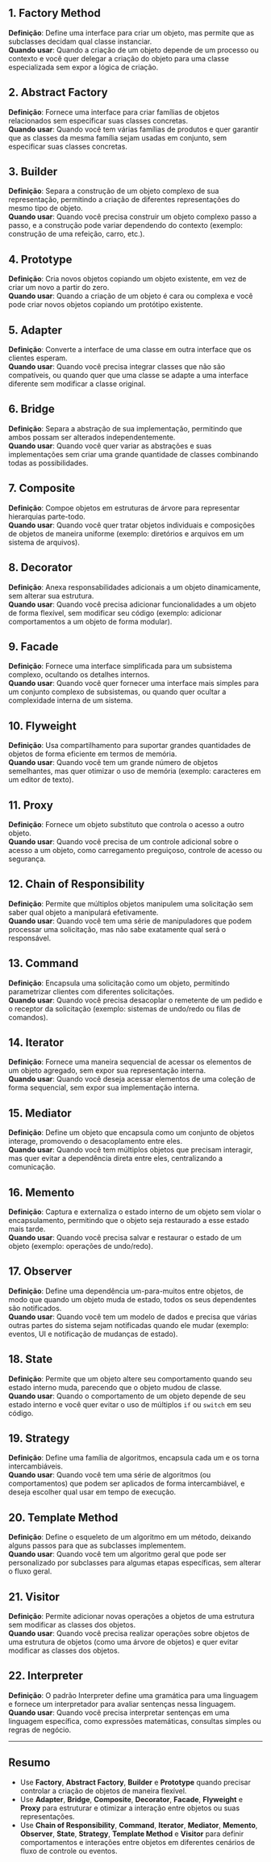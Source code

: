 ## 1. Factory Method
**Definição**: Define uma interface para criar um objeto, mas permite que as subclasses decidam qual classe instanciar.  
**Quando usar**: Quando a criação de um objeto depende de um processo ou contexto e você quer delegar a criação do objeto para uma classe especializada sem expor a lógica de criação.

## 2. Abstract Factory
**Definição**: Fornece uma interface para criar famílias de objetos relacionados sem especificar suas classes concretas.  
**Quando usar**: Quando você tem várias famílias de produtos e quer garantir que as classes da mesma família sejam usadas em conjunto, sem especificar suas classes concretas.

## 3. Builder
**Definição**: Separa a construção de um objeto complexo de sua representação, permitindo a criação de diferentes representações do mesmo tipo de objeto.  
**Quando usar**: Quando você precisa construir um objeto complexo passo a passo, e a construção pode variar dependendo do contexto (exemplo: construção de uma refeição, carro, etc.).

## 4. Prototype
**Definição**: Cria novos objetos copiando um objeto existente, em vez de criar um novo a partir do zero.  
**Quando usar**: Quando a criação de um objeto é cara ou complexa e você pode criar novos objetos copiando um protótipo existente.

## 5. Adapter
**Definição**: Converte a interface de uma classe em outra interface que os clientes esperam.  
**Quando usar**: Quando você precisa integrar classes que não são compatíveis, ou quando quer que uma classe se adapte a uma interface diferente sem modificar a classe original.

## 6. Bridge
**Definição**: Separa a abstração de sua implementação, permitindo que ambos possam ser alterados independentemente.  
**Quando usar**: Quando você quer variar as abstrações e suas implementações sem criar uma grande quantidade de classes combinando todas as possibilidades.

## 7. Composite
**Definição**: Compoe objetos em estruturas de árvore para representar hierarquias parte-todo.  
**Quando usar**: Quando você quer tratar objetos individuais e composições de objetos de maneira uniforme (exemplo: diretórios e arquivos em um sistema de arquivos).

## 8. Decorator
**Definição**: Anexa responsabilidades adicionais a um objeto dinamicamente, sem alterar sua estrutura.  
**Quando usar**: Quando você precisa adicionar funcionalidades a um objeto de forma flexível, sem modificar seu código (exemplo: adicionar comportamentos a um objeto de forma modular).

## 9. Facade
**Definição**: Fornece uma interface simplificada para um subsistema complexo, ocultando os detalhes internos.  
**Quando usar**: Quando você quer fornecer uma interface mais simples para um conjunto complexo de subsistemas, ou quando quer ocultar a complexidade interna de um sistema.

## 10. Flyweight
**Definição**: Usa compartilhamento para suportar grandes quantidades de objetos de forma eficiente em termos de memória.  
**Quando usar**: Quando você tem um grande número de objetos semelhantes, mas quer otimizar o uso de memória (exemplo: caracteres em um editor de texto).

## 11. Proxy
**Definição**: Fornece um objeto substituto que controla o acesso a outro objeto.  
**Quando usar**: Quando você precisa de um controle adicional sobre o acesso a um objeto, como carregamento preguiçoso, controle de acesso ou segurança.

## 12. Chain of Responsibility
**Definição**: Permite que múltiplos objetos manipulem uma solicitação sem saber qual objeto a manipulará efetivamente.  
**Quando usar**: Quando você tem uma série de manipuladores que podem processar uma solicitação, mas não sabe exatamente qual será o responsável.

## 13. Command
**Definição**: Encapsula uma solicitação como um objeto, permitindo parametrizar clientes com diferentes solicitações.  
**Quando usar**: Quando você precisa desacoplar o remetente de um pedido e o receptor da solicitação (exemplo: sistemas de undo/redo ou filas de comandos).

## 14. Iterator
**Definição**: Fornece uma maneira sequencial de acessar os elementos de um objeto agregado, sem expor sua representação interna.  
**Quando usar**: Quando você deseja acessar elementos de uma coleção de forma sequencial, sem expor sua implementação interna.

## 15. Mediator
**Definição**: Define um objeto que encapsula como um conjunto de objetos interage, promovendo o desacoplamento entre eles.  
**Quando usar**: Quando você tem múltiplos objetos que precisam interagir, mas quer evitar a dependência direta entre eles, centralizando a comunicação.

## 16. Memento
**Definição**: Captura e externaliza o estado interno de um objeto sem violar o encapsulamento, permitindo que o objeto seja restaurado a esse estado mais tarde.  
**Quando usar**: Quando você precisa salvar e restaurar o estado de um objeto (exemplo: operações de undo/redo).

## 17. Observer
**Definição**: Define uma dependência um-para-muitos entre objetos, de modo que quando um objeto muda de estado, todos os seus dependentes são notificados.  
**Quando usar**: Quando você tem um modelo de dados e precisa que várias outras partes do sistema sejam notificadas quando ele mudar (exemplo: eventos, UI e notificação de mudanças de estado).

## 18. State
**Definição**: Permite que um objeto altere seu comportamento quando seu estado interno muda, parecendo que o objeto mudou de classe.  
**Quando usar**: Quando o comportamento de um objeto depende de seu estado interno e você quer evitar o uso de múltiplos `if` ou `switch` em seu código.

## 19. Strategy
**Definição**: Define uma família de algoritmos, encapsula cada um e os torna intercambiáveis.  
**Quando usar**: Quando você tem uma série de algoritmos (ou comportamentos) que podem ser aplicados de forma intercambiável, e deseja escolher qual usar em tempo de execução.

## 20. Template Method
**Definição**: Define o esqueleto de um algoritmo em um método, deixando alguns passos para que as subclasses implementem.  
**Quando usar**: Quando você tem um algoritmo geral que pode ser personalizado por subclasses para algumas etapas específicas, sem alterar o fluxo geral.

## 21. Visitor
**Definição**: Permite adicionar novas operações a objetos de uma estrutura sem modificar as classes dos objetos.  
**Quando usar**: Quando você precisa realizar operações sobre objetos de uma estrutura de objetos (como uma árvore de objetos) e quer evitar modificar as classes dos objetos.

## 22. Interpreter
**Definição**: O padrão Interpreter define uma gramática para uma linguagem e fornece um interpretador para avaliar sentenças nessa linguagem.
**Quando usar**: Quando você precisa interpretar sentenças em uma linguagem específica, como expressões matemáticas, consultas simples ou regras de negócio.

---

## Resumo

- Use **Factory**, **Abstract Factory**, **Builder** e **Prototype** quando precisar controlar a criação de objetos de maneira flexível.
- Use **Adapter**, **Bridge**, **Composite**, **Decorator**, **Facade**, **Flyweight** e **Proxy** para estruturar e otimizar a interação entre objetos ou suas representações.
- Use **Chain of Responsibility**, **Command**, **Iterator**, **Mediator**, **Memento**, **Observer**, **State**, **Strategy**, **Template Method** e **Visitor** para definir comportamentos e interações entre objetos em diferentes cenários de fluxo de controle ou eventos.
